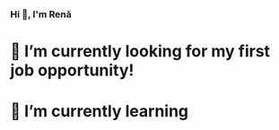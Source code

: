 ### Hi 👋, I'm Renã

<h1> 🔭 I’m currently looking for my first job opportunity!<h1>

<h1> 🌱 I’m currently learning </h1>


